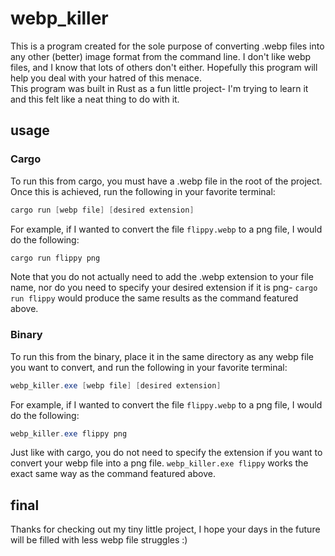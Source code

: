 # webp_killer

This is a program created for the sole purpose of converting .webp files into any other (better) image format from the command line. I don't like webp files, and I know that lots of others don't either. Hopefully this program will help you deal with your hatred of this menace.  
This program was built in Rust as a fun little project- I'm trying to learn it and this felt like a neat thing to do with it.

## usage

### Cargo

To run this from cargo, you must have a .webp file in the root of the project. Once this is achieved, run the following in your favorite terminal:

```powershell
cargo run [webp file] [desired extension]
```

For example, if I wanted to convert the file `flippy.webp` to a png file, I would do the following:

```powershell
cargo run flippy png
```

Note that you do not actually need to add the .webp extension to your file name, nor do you need to specify your desired extension if it is png- `cargo run flippy` would produce the same results as the command featured above.

### Binary

To run this from the binary, place it in the same directory as any webp file you want to convert, and run the following in your favorite terminal:

```powershell
webp_killer.exe [webp file] [desired extension]
```

For example, if I wanted to convert the file `flippy.webp` to a png file, I would do the following:

```powershell
webp_killer.exe flippy png
```

Just like with cargo, you do not need to specify the extension if you want to convert your webp file into a png file. `webp_killer.exe flippy` works the exact same way as the command featured above.

## final

Thanks for checking out my tiny little project, I hope your days in the future will be filled with less webp file struggles :)
